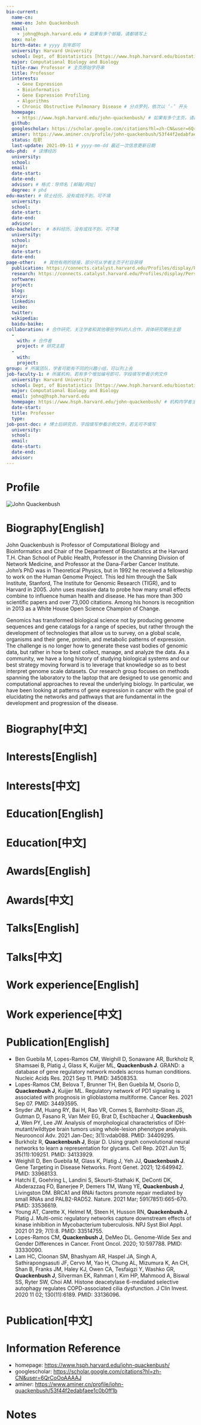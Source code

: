 ```yaml
---
bio-current:
  name-cn: 
  name-en: John Quackenbush
  email: 
    - johnq@hsph.harvard.edu # 如果有多个邮箱，请都填写上
  sex: male
  birth-date: # yyyy 到年即可
  university: Harvard University 
  school: Dept, of Biostatistics [https://www.hsph.harvard.edu/biostatistics] # 格式：学院名称[学院官网链接]
  major: Computational Biology and Biology
  title-raw: Professor # 主页原始字符串
  title: Professor
  interests: 
    - Gene Expression 
    - Bioinformatics
    - Gene Expression Profiling
    - Algorithms
    - Chronic Obstructive Pulmonary Disease # 分点罗列，依次以 ‘-’ 开头
  homepage: 
    - https://www.hsph.harvard.edu/john-quackenbush/ # 如果有多个主页，请都填写上
  github: 
  googlescholar: https://scholar.google.com/citations?hl=zh-CN&user=6QrCoOoAAAAJ 
  aminer: https://www.aminer.cn/profile/john-quackenbush/53f44f2edabfaee1c0b0ff1b # 从这里查找 https://www.aminer.org/search/person
  status: 在职
  last-update: 2021-09-11 # yyyy-mm-dd 最近一次信息更新日期
edu-phd:  # 读博经历
  university: 
  school: 
  email: 
  date-start: 
  date-end: 
  advisor: # 格式：导师名 [邮箱/网址]
  degree: # phd
edu-master: # 硕士经历，没有或找不到，可不填
  university: 
  school: 
  date-start: 
  date-end: 
  advisor:
edu-bachelor:  # 本科经历，没有或找不到，可不填
  university: 
  school: 
  major: 
  date-start: 
  date-end: 
page-other:   # 其他有用的链接，部分可从学者主页子栏目获得
  publication: https://connects.catalyst.harvard.edu/Profiles/display/Person/43077
  research: https://connects.catalyst.harvard.edu/Profiles/display/Person/43077
  software: 
  project: 
  blog: 
  arxiv: 
  linkedin: 
  weibo:
  twitter:
  wikipedia:
  baidu-baike:
collaboration: # 合作研究，关注学者和其他哪些学科的人合作，具体研究哪些主题
  - 
    with: # 合作者
    project: # 研究主题
  - 
    with: 
    project: 
group: # 所属团队，学者可能有不同的兴趣小组，可以列上去
job-faculty-1: # 所属机构，若有多个增加编号即可，字段填写参看示例文件
  university: Harvard University 
  school: Dept, of Biostatistics [https://www.hsph.harvard.edu/biostatistics] # 格式：学院名称[学院官网链接]
  major: Computational Biology and Biology
  email: johnq@hsph.harvard.edu
  homepage: https://www.hsph.harvard.edu/john-quackenbush/ # 机构内学者主页
  date-start: 
  title: Professer
  type: 
job-post-doc: # 博士后研究员，字段填写参看示例文件，若无可不填写
  university: 
  school: 
  email: 
  date-start: 
  date-end: 
  advisor: 
---
```


# Profile

![John Quackenbush](https://connects.catalyst.harvard.edu/Profiles/profile/Modules/CustomViewPersonGeneralInfo/PhotoHandler.ashx?NodeID=1235286)

# Biography[English]

John Quackenbush is Professor of Computational Biology and Bioinformatics and Chair of the Department of Biostatistics at the Harvard T.H. Chan School of Public Health, Professor in the Channing Division of Network Medicine, and Professor at the Dana-Farber Cancer Institute. John’s PhD was in Theoretical Physics, but in 1992 he received a fellowship to work on the Human Genome Project. This led him through the Salk Institute, Stanford, The Institute for Genomic Research (TIGR), and to Harvard in 2005. John uses massive data to probe how many small effects combine to influence human health and disease. He has more than 300 scientific papers and over 73,000 citations. Among his honors is recognition in 2013 as a White House Open Science Champion of Change.

Genomics has transformed biological science not by producing genome sequences and gene catalogs for a range of species, but rather through the development of technologies that allow us to survey, on a global scale, organisms and their gene, protein, and metabolic patterns of expression. The challenge is no longer how to generate these vast bodies of genomic data, but rather in how to best collect, manage, and analyze the data. As a community, we have a long history of studying biological systems and our best strategy moving forward is to leverage that knowledge so as to best interpret genome scale datasets. Our research group focuses on methods spanning the laboratory to the laptop that are designed to use genomic and computational approaches to reveal the underlying biology. In particular, we have been looking at patterns of gene expression in cancer with the goal of elucidating the networks and pathways that are fundamental in the development and progression of the disease.

# Biography[中文]

# Interests[English]

# Interests[中文]

# Education[English]

# Education[中文]

# Awards[English]

# Awards[中文]

# Talks[English]

# Talks[中文]

# Work experience[English]

# Work experience[中文]

# Publication[English]

- Ben Guebila M, Lopes-Ramos CM, Weighill D, Sonawane AR, Burkholz R, Shamsaei B, Platig J, Glass K, Kuijjer ML, **Quackenbush J**. GRAND: a database of gene regulatory network models across human conditions. Nucleic Acids Res. 2021 Sep 11. PMID: 34508353.
- Lopes-Ramos CM, Belova T, Brunner TH, Ben Guebila M, Osorio D, **Quackenbush J**, Kuijjer ML. Regulatory network of PD1 signaling is associated with prognosis in glioblastoma multiforme. Cancer Res. 2021 Sep 07. PMID: 34493595.
- Snyder JM, Huang RY, Bai H, Rao VR, Cornes S, Barnholtz-Sloan JS, Gutman D, Fasano R, Van Meir EG, Brat D, Eschbacher J, **Quackenbush J**, Wen PY, Lee JW. Analysis of morphological characteristics of IDH-mutant/wildtype brain tumors using whole-lesion phenotype analysis. Neurooncol Adv. 2021 Jan-Dec; 3(1):vdab088. PMID: 34409295.
- Burkholz R, **Quackenbush J**, Bojar D. Using graph convolutional neural networks to learn a representation for glycans. Cell Rep. 2021 Jun 15; 35(11):109251. PMID: 34133929.
- Weighill D, Ben Guebila M, Glass K, Platig J, Yeh JJ, **Quackenbush J**. Gene Targeting in Disease Networks. Front Genet. 2021; 12:649942. PMID: 33968133.
- Hatchi E, Goehring L, Landini S, Skourti-Stathaki K, DeConti DK, Abderazzaq FO, Banerjee P, Demers TM, Wang YE, **Quackenbush J**, Livingston DM. BRCA1 and RNAi factors promote repair mediated by small RNAs and PALB2-RAD52. Nature. 2021 Mar; 591(7851):665-670. PMID: 33536619.
- Young AT, Carette X, Helmel M, Steen H, Husson RN, **Quackenbush J**, Platig J. Multi-omic regulatory networks capture downstream effects of kinase inhibition in Mycobacterium tuberculosis. NPJ Syst Biol Appl. 2021 01 29; 7(1):8. PMID: 33514755.
- Lopes-Ramos CM, **Quackenbush J**, DeMeo DL. Genome-Wide Sex and Gender Differences in Cancer. Front Oncol. 2020; 10:597788. PMID: 33330090.
- Lam HC, Cloonan SM, Bhashyam AR, Haspel JA, Singh A, Sathirapongsasuti JF, Cervo M, Yao H, Chung AL, Mizumura K, An CH, Shan B, Franks JM, Haley KJ, Owen CA, Tesfaigzi Y, Washko GR, **Quackenbush J**, Silverman EK, Rahman I, Kim HP, Mahmood A, Biswal SS, Ryter SW, Choi AM. Histone deacetylase 6-mediated selective autophagy regulates COPD-associated cilia dysfunction. J Clin Invest. 2020 11 02; 130(11):6189. PMID: 33136096.

# Publication[中文]

# Information Reference

-  homepage: https://www.hsph.harvard.edu/john-quackenbush/
-  googlescholar: https://scholar.google.com/citations?hl=zh-CN&user=6QrCoOoAAAAJ
-  aminer: https://www.aminer.cn/profile/john-quackenbush/53f44f2edabfaee1c0b0ff1b

# Notes